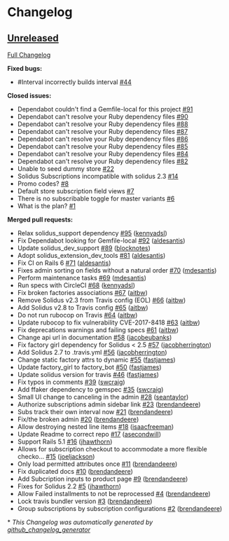 # Changelog

## [Unreleased](https://github.com/solidusio-contrib/solidus_subscriptions/tree/HEAD)

[Full Changelog](https://github.com/solidusio-contrib/solidus_subscriptions/compare/a8a92654ba21b22bd3f8d07c3ae25e3604e7942a...HEAD)

**Fixed bugs:**

- \#Interval incorrectly builds interval [\#44](https://github.com/solidusio-contrib/solidus_subscriptions/issues/44)

**Closed issues:**

- Dependabot couldn't find a Gemfile-local for this project [\#91](https://github.com/solidusio-contrib/solidus_subscriptions/issues/91)
- Dependabot can't resolve your Ruby dependency files [\#90](https://github.com/solidusio-contrib/solidus_subscriptions/issues/90)
- Dependabot can't resolve your Ruby dependency files [\#88](https://github.com/solidusio-contrib/solidus_subscriptions/issues/88)
- Dependabot can't resolve your Ruby dependency files [\#87](https://github.com/solidusio-contrib/solidus_subscriptions/issues/87)
- Dependabot can't resolve your Ruby dependency files [\#86](https://github.com/solidusio-contrib/solidus_subscriptions/issues/86)
- Dependabot can't resolve your Ruby dependency files [\#85](https://github.com/solidusio-contrib/solidus_subscriptions/issues/85)
- Dependabot can't resolve your Ruby dependency files [\#84](https://github.com/solidusio-contrib/solidus_subscriptions/issues/84)
- Dependabot can't resolve your Ruby dependency files [\#82](https://github.com/solidusio-contrib/solidus_subscriptions/issues/82)
- Unable to seed dummy store [\#22](https://github.com/solidusio-contrib/solidus_subscriptions/issues/22)
- Solidus Subscriptions incompatible with solidus 2.3 [\#14](https://github.com/solidusio-contrib/solidus_subscriptions/issues/14)
- Promo codes?  [\#8](https://github.com/solidusio-contrib/solidus_subscriptions/issues/8)
- Default store subscription field views  [\#7](https://github.com/solidusio-contrib/solidus_subscriptions/issues/7)
- There is no subscribable toggle for master variants  [\#6](https://github.com/solidusio-contrib/solidus_subscriptions/issues/6)
- What is the plan? [\#1](https://github.com/solidusio-contrib/solidus_subscriptions/issues/1)

**Merged pull requests:**

- Relax solidus\_support dependency [\#95](https://github.com/solidusio-contrib/solidus_subscriptions/pull/95) ([kennyadsl](https://github.com/kennyadsl))
- Fix Dependabot looking for Gemfile-local [\#92](https://github.com/solidusio-contrib/solidus_subscriptions/pull/92) ([aldesantis](https://github.com/aldesantis))
- Update solidus\_dev\_support [\#89](https://github.com/solidusio-contrib/solidus_subscriptions/pull/89) ([blocknotes](https://github.com/blocknotes))
- Adopt solidus\_extension\_dev\_tools [\#81](https://github.com/solidusio-contrib/solidus_subscriptions/pull/81) ([aldesantis](https://github.com/aldesantis))
- Fix CI on Rails 6 [\#71](https://github.com/solidusio-contrib/solidus_subscriptions/pull/71) ([aldesantis](https://github.com/aldesantis))
- Fixes admin sorting on fields without a natural order [\#70](https://github.com/solidusio-contrib/solidus_subscriptions/pull/70) ([mdesantis](https://github.com/mdesantis))
- Perform maintenance tasks [\#69](https://github.com/solidusio-contrib/solidus_subscriptions/pull/69) ([mdesantis](https://github.com/mdesantis))
- Run specs with CircleCI [\#68](https://github.com/solidusio-contrib/solidus_subscriptions/pull/68) ([kennyadsl](https://github.com/kennyadsl))
- Fix broken factories associations [\#67](https://github.com/solidusio-contrib/solidus_subscriptions/pull/67) ([aitbw](https://github.com/aitbw))
- Remove Solidus v2.3 from Travis config \(EOL\) [\#66](https://github.com/solidusio-contrib/solidus_subscriptions/pull/66) ([aitbw](https://github.com/aitbw))
- Add Solidus v2.8 to Travis config [\#65](https://github.com/solidusio-contrib/solidus_subscriptions/pull/65) ([aitbw](https://github.com/aitbw))
- Do not run rubocop on Travis [\#64](https://github.com/solidusio-contrib/solidus_subscriptions/pull/64) ([aitbw](https://github.com/aitbw))
- Update rubocop to fix vulnerability CVE-2017-8418 [\#63](https://github.com/solidusio-contrib/solidus_subscriptions/pull/63) ([aitbw](https://github.com/aitbw))
- Fix deprecations warnings and failing specs [\#61](https://github.com/solidusio-contrib/solidus_subscriptions/pull/61) ([aitbw](https://github.com/aitbw))
- Change api url in documentation [\#58](https://github.com/solidusio-contrib/solidus_subscriptions/pull/58) ([jacobeubanks](https://github.com/jacobeubanks))
- Fix factory girl dependency for Solidus \< 2.5 [\#57](https://github.com/solidusio-contrib/solidus_subscriptions/pull/57) ([jacobherrington](https://github.com/jacobherrington))
- Add Solidus 2.7 to .travis.yml [\#56](https://github.com/solidusio-contrib/solidus_subscriptions/pull/56) ([jacobherrington](https://github.com/jacobherrington))
- Change static factory attrs to dynamic [\#55](https://github.com/solidusio-contrib/solidus_subscriptions/pull/55) ([fastjames](https://github.com/fastjames))
- Update factory\_girl to factory\_bot [\#50](https://github.com/solidusio-contrib/solidus_subscriptions/pull/50) ([fastjames](https://github.com/fastjames))
- Update solidus version for travis [\#46](https://github.com/solidusio-contrib/solidus_subscriptions/pull/46) ([fastjames](https://github.com/fastjames))
- Fix typos in comments [\#39](https://github.com/solidusio-contrib/solidus_subscriptions/pull/39) ([swcraig](https://github.com/swcraig))
- Add ffaker dependency to gemspec [\#35](https://github.com/solidusio-contrib/solidus_subscriptions/pull/35) ([swcraig](https://github.com/swcraig))
- Small UI change to canceling in the admin [\#28](https://github.com/solidusio-contrib/solidus_subscriptions/pull/28) ([seantaylor](https://github.com/seantaylor))
- Authorize subscriptions admin sidebar link [\#23](https://github.com/solidusio-contrib/solidus_subscriptions/pull/23) ([brendandeere](https://github.com/brendandeere))
- Subs track their own interval now [\#21](https://github.com/solidusio-contrib/solidus_subscriptions/pull/21) ([brendandeere](https://github.com/brendandeere))
- Fix/the broken admin [\#20](https://github.com/solidusio-contrib/solidus_subscriptions/pull/20) ([brendandeere](https://github.com/brendandeere))
- Allow destroying nested line items [\#18](https://github.com/solidusio-contrib/solidus_subscriptions/pull/18) ([isaacfreeman](https://github.com/isaacfreeman))
- Update Readme to correct repo [\#17](https://github.com/solidusio-contrib/solidus_subscriptions/pull/17) ([asecondwill](https://github.com/asecondwill))
- Support Rails 5.1  [\#16](https://github.com/solidusio-contrib/solidus_subscriptions/pull/16) ([jhawthorn](https://github.com/jhawthorn))
- Allows for subscription checkout to accommodate a more flexible checko… [\#15](https://github.com/solidusio-contrib/solidus_subscriptions/pull/15) ([joeljackson](https://github.com/joeljackson))
- Only load permitted attributes once [\#11](https://github.com/solidusio-contrib/solidus_subscriptions/pull/11) ([brendandeere](https://github.com/brendandeere))
- Fix duplicated docs [\#10](https://github.com/solidusio-contrib/solidus_subscriptions/pull/10) ([brendandeere](https://github.com/brendandeere))
- Add Subcription inputs to product page [\#9](https://github.com/solidusio-contrib/solidus_subscriptions/pull/9) ([brendandeere](https://github.com/brendandeere))
- Fixes for Solidus 2.2 [\#5](https://github.com/solidusio-contrib/solidus_subscriptions/pull/5) ([jhawthorn](https://github.com/jhawthorn))
- Allow Failed installments to not be reprocessed [\#4](https://github.com/solidusio-contrib/solidus_subscriptions/pull/4) ([brendandeere](https://github.com/brendandeere))
- Lock travis bundler version [\#3](https://github.com/solidusio-contrib/solidus_subscriptions/pull/3) ([brendandeere](https://github.com/brendandeere))
- Group subscriptions by subscription configurations [\#2](https://github.com/solidusio-contrib/solidus_subscriptions/pull/2) ([brendandeere](https://github.com/brendandeere))



\* *This Changelog was automatically generated by [github_changelog_generator](https://github.com/github-changelog-generator/github-changelog-generator)*
